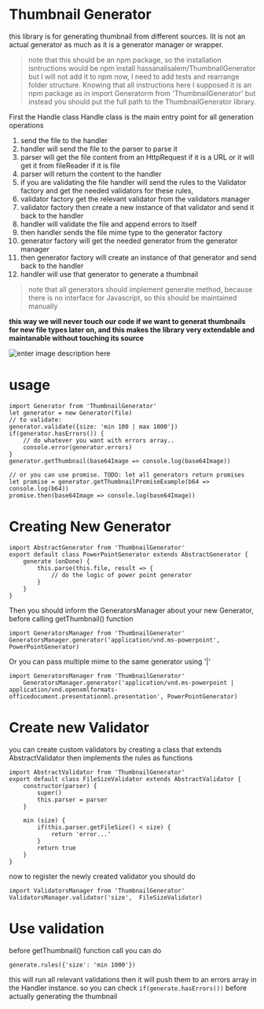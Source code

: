 

# Thumbnail Generator
this library is for generating thumbnail from different sources.
Iit is not an actual generator as much as it is a generator manager or wrapper.

> note that this should be an npm package, so the installation isntructions would be npm install hassanalisalem/ThumbnailGenerator
> but I will not add it to npm now, I need to add tests and rearrange folder structure.
> Knowing that all instructions here I supposed it is an npm package as in import Generatorm from 'ThumbnailGenerator'
> but instead you should put the full path to the ThumbnailGenerator library.

First the Handle class
Handle class is the main entry point for all generation operations

 1. send the file to the handler
 2. handler will send the file to the parser to parse it
 3. parser will get the file content from an HttpRequest if it is a URL or it will get it from fileReader if it is file
 4. parser will return the content to the handler
 5. if you are validating the file handler will send the rules to the Validator factory and get the needed validators for these rules,
 6. validator factory get the relevant validator from the validators manager
 7. validator factory then create a new instance of that validator and send it back to the handler
 8. handler will validate the file and append errors to itself
 9. then handler sends the file mime type to the generator factory
 10. generator factory will get the needed generator from the generator manager
 11. then generator factory will create an instance of that generator and send back to the handler
 12. handler will use that generator to generate a thumbnail

> note that all generators should implement generate method,
> because there is no interface for Javascript, so this should be maintained manually

**this way we will never touch our code if we want to generat thumbnails for new file types later on, and this makes the library very extendable and maintanable without touching its source**


![enter image description here](https://s3-eu-west-1.amazonaws.com/staging-wamda/diagram.png)


# usage

    import Generator from 'ThumbnailGenerator'
    let generator = new Generator(file)
    // to validate:
    generator.validate({size: 'min 100 | max 1000'})
    if(generator.hasErrors()) {
	    // do whatever you want with errors array..
	    console.error(generator.errors)
	}
    generator.getThumbnail(base64Image => console.log(base64Image))
    
    // or you can use promise. TODO: let all generators return promises
    let promise = generator.getThumbnailPromiseExample(b64 => console.log(b64))
    promise.then(base64Image => console.log(base64Image))

# Creating New Generator

    import AbstractGenerator from 'ThumbnailGenerator'
    export default class PowerPointGenerator extends AbstractGenerator {
	    generate (onDone) {
		    this.parse(this.file, result => {
				// do the logic of power point generator
			}
		}
    }

Then you should inform the GeneratorsManager about your new Generator, before calling getThumbnail() function

    import GeneratorsManager from 'ThumbnailGenerator'
    GeneratorsManager.generator('application/vnd.ms-powerpoint', PowerPointGenerator)

Or you can pass multiple mime to the same generator using '|'

    import GeneratorsManager from 'ThumbnailGenerator'
        GeneratorsManager.generator('application/vnd.ms-powerpoint | application/vnd.openxmlformats-officedocument.presentationml.presentation', PowerPointGenerator)


# Create new Validator
you can create custom validators by creating a class that extends AbstractValidator then implements the rules as functions

    import AbstractValidator from 'ThumbnailGenerator'
    export default class FileSizeValidator extends AbstractValidator {
	    constructor(parser) {
		    super()
		    this.parser = parser
		}
		
    	min (size) {
    		if(this.parser.getFileSize() < size) {
	    		return 'error...'
    		}
    		return true
    	}
    }

now to register the newly created validator you should do

    import ValidatorsManager from 'ThumbnailGenerator'
    ValidatorsManager.validator('size',  FileSizeValidator)


# Use validation
before getThumbnail() function call you can do

    generate.rules({'size': 'min 1000'})
this will run all relevant validations then it will push them to an errors array in the Handler instance.
so you can check `if(generate.hasErrors())`  before actually generating the thumbnail

